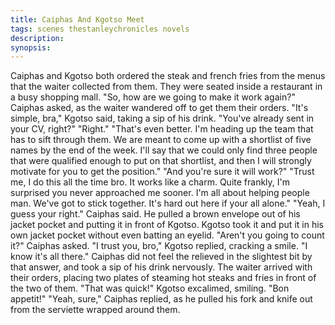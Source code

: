 ```yaml
---
title: Caiphas And Kgotso Meet
tags: scenes thestanleychronicles novels 
description: 
synopsis: 
---
```


Caiphas and Kgotso both ordered the steak and french fries from the menus that the waiter collected from them. They were seated inside a restaurant in a busy shopping mall.
"So, how are we going to make it work again?" Caiphas asked, as the waiter wandered off to get them their orders.
"It's simple, bra," Kgotso said, taking a sip of his drink. "You've already sent in your CV, right?"
"Right."
"That's even better. I'm heading up the team that has to sift through them. We are meant to come up with a shortlist of five names by the end of the week. I'll say that we could only find three people that were qualified enough to put on that shortlist, and then I will strongly motivate for you to get the position."
"And you're sure it will work?"
"Trust me, I do this all the time bro. It works like a charm. Quite frankly, I'm surprised you never approached me sooner. I'm all about helping people man. We've got to stick together. It's hard out here if your all alone."
"Yeah, I guess your right." Caiphas said. He pulled a brown envelope out of his jacket pocket and putting it in front of Kgotso. Kgotso took it and put it in his own jacket pocket without even batting an eyelid.
"Aren't you going to count it?" Caiphas asked.
"I trust you, bro," Kgotso replied, cracking a smile. "I know it's all there." Caiphas did not feel the relieved in the slightest bit by that answer, and took a sip of his drink nervously.  The waiter arrived with their orders, placing two plates of steaming hot steaks and fries in front of the two of them.
"That was quick!" Kgotso excalimed, smiling. "Bon appetit!"
"Yeah, sure," Caiphas replied, as he pulled his fork and knife out from the serviette wrapped around them.